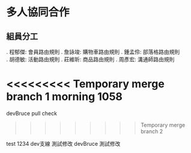 # 多人協同合作

## 組員分工

. 程郁傑: 會員路由規則
. 詹詠竣: 購物車路由規則
. 鍾孟伶: 部落格路由規則  
. 胡德敏: 活動路由規則
. 莊維昕: 商品路由規則
. 周彥宏: 溝通師路由規則

<<<<<<<<< Temporary merge branch 1
morning 1058
=========

devBruce pull check
>>>>>>>>> Temporary merge branch 2

test
1234
dev支線 測試修改
devBruce 測試修改